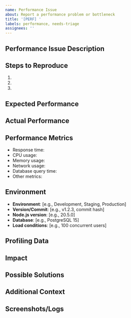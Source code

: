 ```yaml
---
name: Performance Issue
about: Report a performance problem or bottleneck
title: '[PERF] '
labels: performance, needs-triage
assignees: ''
---
```


## Performance Issue Description
<!-- A clear and concise description of the performance issue -->

## Steps to Reproduce
<!-- Steps to reproduce the performance issue -->
1. 
2. 
3. 

## Expected Performance
<!-- What performance did you expect? -->

## Actual Performance
<!-- What performance did you observe? -->

## Performance Metrics
<!-- Provide any metrics or measurements -->
- Response time: 
- CPU usage: 
- Memory usage: 
- Network usage: 
- Database query time: 
- Other metrics: 

## Environment
<!-- Please complete the following information -->
- **Environment**: [e.g., Development, Staging, Production]
- **Version/Commit**: [e.g., v1.2.3, commit hash]
- **Node.js version**: [e.g., 20.5.0]
- **Database**: [e.g., PostgreSQL 15]
- **Load conditions**: [e.g., 100 concurrent users]

## Profiling Data
<!-- If available, provide profiling data or links to monitoring dashboards -->

## Impact
<!-- How is this performance issue affecting users/systems? -->

## Possible Solutions
<!-- If you have suggestions on how to improve performance -->

## Additional Context
<!-- Add any other context about the performance issue here -->

## Screenshots/Logs
<!-- If applicable, add screenshots or logs to help explain the problem --> 